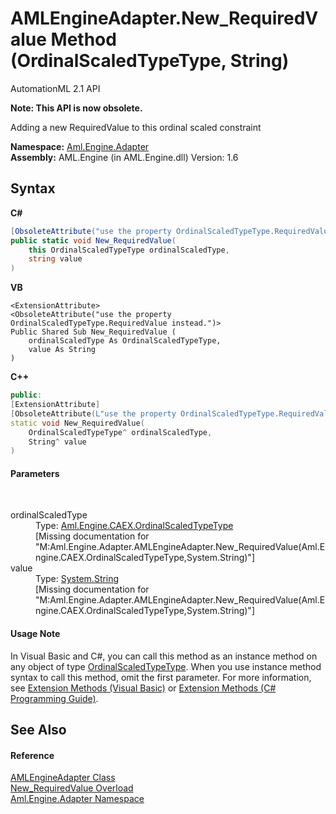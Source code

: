 # AMLEngineAdapter.New_RequiredValue Method (OrdinalScaledTypeType, String)
AutomationML 2.1 API 

**Note: This API is now obsolete.**

Adding a new RequiredValue to this ordinal scaled constraint

**Namespace:**&nbsp;<a href="N_Aml_Engine_Adapter">Aml.Engine.Adapter</a><br />**Assembly:**&nbsp;AML.Engine (in AML.Engine.dll) Version: 1.6

## Syntax

**C#**<br />
``` C#
[ObsoleteAttribute("use the property OrdinalScaledTypeType.RequiredValue instead.")]
public static void New_RequiredValue(
	this OrdinalScaledTypeType ordinalScaledType,
	string value
)
```

**VB**<br />
``` VB
<ExtensionAttribute>
<ObsoleteAttribute("use the property OrdinalScaledTypeType.RequiredValue instead.")>
Public Shared Sub New_RequiredValue ( 
	ordinalScaledType As OrdinalScaledTypeType,
	value As String
)
```

**C++**<br />
``` C++
public:
[ExtensionAttribute]
[ObsoleteAttribute(L"use the property OrdinalScaledTypeType.RequiredValue instead.")]
static void New_RequiredValue(
	OrdinalScaledTypeType^ ordinalScaledType, 
	String^ value
)
```


#### Parameters
&nbsp;<dl><dt>ordinalScaledType</dt><dd>Type: <a href="T_Aml_Engine_CAEX_OrdinalScaledTypeType">Aml.Engine.CAEX.OrdinalScaledTypeType</a><br />\[Missing <param name="ordinalScaledType"/> documentation for "M:Aml.Engine.Adapter.AMLEngineAdapter.New_RequiredValue(Aml.Engine.CAEX.OrdinalScaledTypeType,System.String)"\]</dd><dt>value</dt><dd>Type: <a href="https://docs.microsoft.com/dotnet/api/system.string" target="_parent" rel="noopener noreferrer">System.String</a><br />\[Missing <param name="value"/> documentation for "M:Aml.Engine.Adapter.AMLEngineAdapter.New_RequiredValue(Aml.Engine.CAEX.OrdinalScaledTypeType,System.String)"\]</dd></dl>

#### Usage Note
In Visual Basic and C#, you can call this method as an instance method on any object of type <a href="T_Aml_Engine_CAEX_OrdinalScaledTypeType">OrdinalScaledTypeType</a>. When you use instance method syntax to call this method, omit the first parameter. For more information, see <a href="https://docs.microsoft.com/dotnet/visual-basic/programming-guide/language-features/procedures/extension-methods" target="_blank" rel="noopener noreferrer">Extension Methods (Visual Basic)</a> or <a href="https://docs.microsoft.com/dotnet/csharp/programming-guide/classes-and-structs/extension-methods" target="_blank" rel="noopener noreferrer">Extension Methods (C# Programming Guide)</a>.

## See Also


#### Reference
<a href="T_Aml_Engine_Adapter_AMLEngineAdapter">AMLEngineAdapter Class</a><br /><a href="Overload_Aml_Engine_Adapter_AMLEngineAdapter_New_RequiredValue">New_RequiredValue Overload</a><br /><a href="N_Aml_Engine_Adapter">Aml.Engine.Adapter Namespace</a><br />